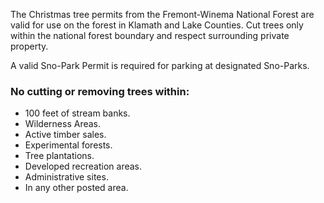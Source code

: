The Christmas tree permits from the Fremont-Winema National Forest are valid for use on the forest in Klamath and Lake Counties.
Cut trees only within the national forest boundary and respect surrounding private property.

A valid Sno-Park Permit is required for parking at designated Sno-Parks.

### No cutting or removing trees within:

* 100 feet of stream banks.
* Wilderness Areas.
* Active timber sales.
* Experimental forests.
* Tree plantations.
* Developed recreation areas.
* Administrative sites.
* In any other posted area.
